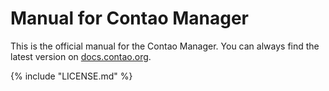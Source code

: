 # Manual for Contao Manager

This is the official manual for the Contao Manager. You can always find
the latest version on [docs.contao.org](https://docs.contao.org/).


{% include "LICENSE.md" %}
